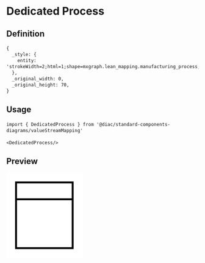 # Dedicated Process

## Definition

```
{
  _style: { 
    entity: 'strokeWidth=2;html=1;shape=mxgraph.lean_mapping.manufacturing_process;fontSize=12;verticalAlign=middle;html=1;align=center;whiteSpace=wrap;',
  },
  _original_width: 0,
  _original_height: 70,
}
```

## Usage

```
import { DedicatedProcess } from '@diac/standard-components-diagrams/valueStreamMapping'

<DedicatedProcess/>
```

## Preview

<img src="./dedicated-process.png" width="200"/>

